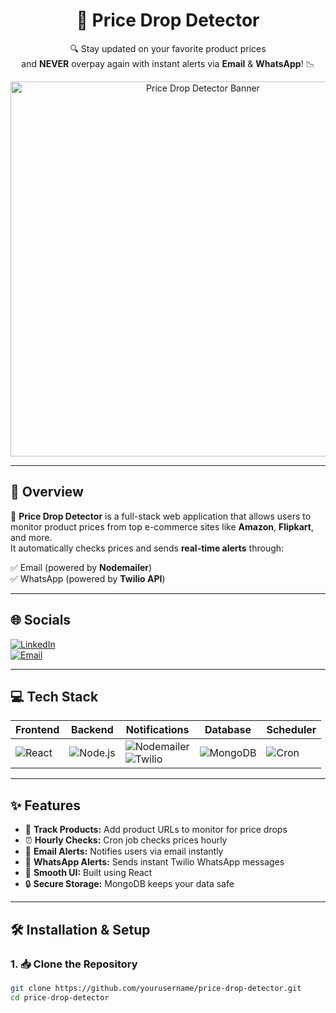 <h1 align="center">💸 Price Drop Detector</h1>

<p align="center">
  🔍 Stay updated on your favorite product prices <br/>
  and <b>NEVER</b> overpay again with instant alerts via <b>Email</b> & <b>WhatsApp</b>! 📉
</p>

<p align="center">
  <img src="https://raw.githubusercontent.com/yourusername/price-drop-detector/main/assets/banner.png" width="600" alt="Price Drop Detector Banner"/>
</p>

---

## 🚀 Overview

💸 **Price Drop Detector** is a full-stack web application that allows users to monitor product prices from top e-commerce sites like **Amazon**, **Flipkart**, and more.  
It automatically checks prices and sends **real-time alerts** through:

✅ Email (powered by **Nodemailer**)  
✅ WhatsApp (powered by **Twilio API**)

---

## 🌐 Socials

[![LinkedIn](https://img.shields.io/badge/LinkedIn-blue?style=for-the-badge&logo=linkedin)](https://linkedin.com/in/your-profile)  
[![Email](https://img.shields.io/badge/Email-D14836?style=for-the-badge&logo=gmail&logoColor=white)](mailto:your@email.com)

---

## 💻 Tech Stack

| Frontend | Backend | Notifications | Database | Scheduler |
|----------|---------|---------------|----------|-----------|
| ![React](https://img.shields.io/badge/React-20232A?style=for-the-badge&logo=react&logoColor=61DAFB) | ![Node.js](https://img.shields.io/badge/Node.js-339933?style=for-the-badge&logo=nodedotjs&logoColor=white) | ![Nodemailer](https://img.shields.io/badge/Nodemailer-yellowgreen?style=for-the-badge)<br>![Twilio](https://img.shields.io/badge/Twilio-F22F46?style=for-the-badge&logo=twilio&logoColor=white) | ![MongoDB](https://img.shields.io/badge/MongoDB-4EA94B?style=for-the-badge&logo=mongodb&logoColor=white) | ![Cron](https://img.shields.io/badge/Cron%20Jobs-CB3837?style=for-the-badge&logo=cron&logoColor=white) |

---

## ✨ Features

- 🔗 **Track Products:** Add product URLs to monitor for price drops  
- ⏰ **Hourly Checks:** Cron job checks prices hourly  
- 📧 **Email Alerts:** Notifies users via email instantly  
- 📲 **WhatsApp Alerts:** Sends instant Twilio WhatsApp messages  
- 🧠 **Smooth UI:** Built using React  
- 🔒 **Secure Storage:** MongoDB keeps your data safe  

---

## 🛠️ Installation & Setup

### 1. 📥 Clone the Repository

```bash
git clone https://github.com/yourusername/price-drop-detector.git
cd price-drop-detector
